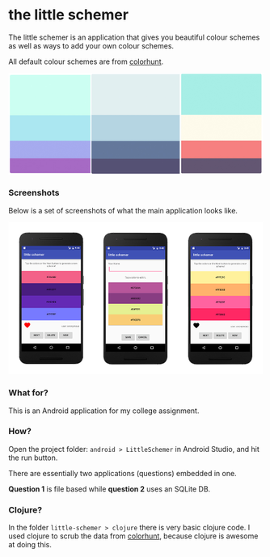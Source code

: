 # the little schemer

The little schemer is an application that gives you beautiful colour schemes as well as ways to add your own colour schemes.

All default colour schemes are from [colorhunt](http://colorhunt.co).

![color scheme example](scheme.jpg)

### Screenshots

Below is a set of screenshots of what the main application looks like.

![little scehemer screenshots](little-schemer-arts.jpg)

### What for?

This is an Android application for my college assignment.

### How?

Open the project folder: `android > LittleSchemer` in Android Studio, and hit the run button.

There are essentially two applications (questions) embedded in one.

**Question 1** is file based while **question 2** uses an SQLite DB.

### Clojure?

In the folder `little-schemer > clojure` there is very basic clojure code. I used clojure to scrub the data from [colorhunt](http://colorhunt.co), because clojure is awesome at doing this.